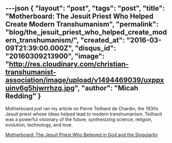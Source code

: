 ---json
{
	"layout": "post",
	"tags": "post",
    "title": "Motherboard: The Jesuit Priest Who Helped Create Modern Transhumanism",
    "permalink": "blog/the_jesuit_priest_who_helped_create_modern_transhumanism/",
    "created_at": "2016-03-09T21:39:00.000Z",
    "disqus_id": "20160309213900",
    "image":  "http://res.cloudinary.com/christian-transhumanist-association/image/upload/v1494469039/uxppxuinv6g5hjwrrhzg.jpg",
    "author": "Micah Redding"
}
---
<p>Motherboard just ran my article on Pierre Teilhard de Chardin, the 1930s Jesuit priest whose ideas helped lead to modern transhumanism. Teilhard was a powerful visionary of the future, synthesizing science, religion, evolution, technology, and love.</p>
<p><a href="http://motherboard.vice.com/read/the-priest-who-believed-in-god-and-the-singularity-pierre-teilhard-de-chardin" target="_blank">Motherboard: The Jesuit Priest Who Believed in God and the Singularity</a></p>
